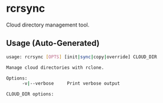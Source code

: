 # rcrsync

Cloud directory management tool.


## Usage (Auto-Generated)

```bash
usage: rcrsync [OPTS] [init|sync|copy|override] CLOUD_DIR

Manage cloud directories with rclone.

Options:
      -v|--verbose     Print verbose output

CLOUD_DIR options:

      


```

